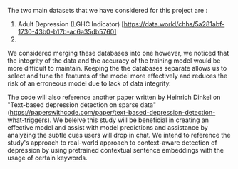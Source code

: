 The two main datasets that we have considered for this project are :
1) Adult Depression (LGHC Indicator) [https://data.world/chhs/5a281abf-1730-43b0-b17b-ac6a35db5760]
2) 


We considered merging these databases into one however, we noticed that the integrity of the data and the accuracy of the training model would be more difficult to maintain. Keeping the the databases separate allows us to select and tune the features of the model more effectively and reduces the risk of an erroneous model due to lack of data integrity.

The code will also reference another paper written by Heinrich Dinkel on "Text-based depression detection on sparse data" (https://paperswithcode.com/paper/text-based-depression-detection-what-triggers). We beleive this study will be beneficial in creating an effective model and assist with model predictions and assistance by analyzing the subtle cues users will drop in chat. We intend to reference the study's approach to real-world approach to context-aware detection of depression by using pretrained contextual sentence embeddings with the usage of certain keywords.
